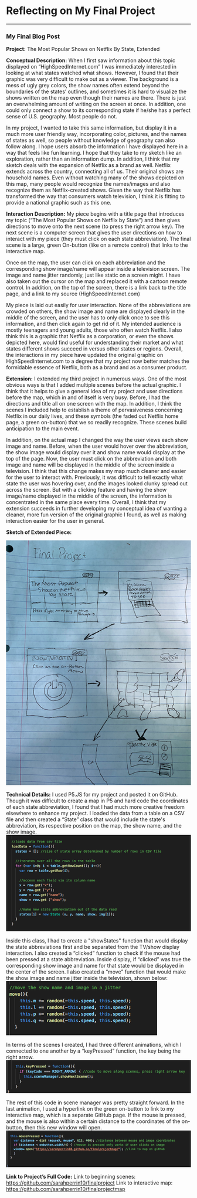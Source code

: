 # Reflecting on My Final Project
------

### My Final Blog Post

<b>Project:</b>
The Most Popular Shows on Netflix By State, Extended

<b>Conceptual Description:</b>
When I first saw information about this topic displayed on “HighSpeedInternet.com” I was immediately interested in looking at what states watched what shows. However, I found that their graphic was very difficult to make out as a viewer. The background is a mess of ugly grey colors, the show names often extend beyond the boundaries of the states’ outlines, and sometimes it is hard to visualize the shows written on the map even though their names are there. There is just an overwhelming amount of writing on the screen at once. In addition, one could only connect a show to its corresponding state if he/she has a perfect sense of U.S. geography. Most people do not.

In my project, I wanted to take this same information, but display it in a much more user friendly way, incorporating color, pictures, and the names of states as well, so people without knowledge of geography can also follow along. I hope users absorb the information I have displayed here in a way that feels like fun learning. I hope that they take to my sketch like an exploration, rather than an information dump. In addition, I think that my sketch deals with the expansion of Netflix as a brand as well. Netflix extends across the country, connecting all of us. Their original shows are household names. Even without watching many of the shows depicted on this map, many people would recognize the names/images and also recognize them as Netflix-created shows. Given the way that Netflix has transformed the way that consumers watch television, I think it is fitting to provide a national graphic such as this one.

<b>Interaction Description:</b>
My piece begins with a title page that introduces my topic (“The Most Popular Shows on Netflix by State”) and then gives directions to move onto the next scene (to press the right arrow key). The next scene is a computer screen that gives the user directions on how to interact with my piece (they must click on each state abbreviation). The final scene is a large, green On-button (like on a remote control) that links to the interactive map.

Once on the map, the user can click on each abbreviation and the  corresponding show image/name will appear inside a television screen. The image and name jitter randomly, just like static on a screen might. I have also taken out the cursor on the map and replaced it with a cartoon remote control. In addition, on the top of the screen, there is a link back to the title page, and a link to my source (HighSpeedInternet.com)

My piece is laid out easily for user interaction. None of the abbreviations are crowded on others, the show image and name are displayed clearly in the middle of the screen, and the user has to only click once to see this information, and then click again to get rid of it. My intended audience is mostly teenagers and young adults, those who often watch Netflix. I also think this is a graphic that Netflix as a corporation, or even the shows depicted here, would find useful for understanding their market and what states different shows succeed in versus other states or regions. Overall, the interactions in my piece have updated the original graphic on HighSpeedInternet.com to a degree that my project now better matches the formidable essence of Netflix, both as a brand and as a consumer product.

<b>Extension:</b>
I extended my third project in numerous ways. One of the most obvious ways is that I added multiple scenes before the actual graphic. I think that it helps to give a general idea of my project and user directions before the map, which in and of itself is very busy. Before, I had the directions and title all on one screen with the map. In addition, I think the scenes I included help to establish a theme of pervasiveness concerning Netflix in our daily lives, and these symbols (the faded out Netflix home page, a green on-button) that we so readily recognize. These scenes build anticipation to the main event.

In addition, on the actual map I changed the way the user views each show image and name. Before, when the user would hover over the abbreviation, the show image would display over it and show name would display at the top of the page. Now, the user must click on the abbreviation and both image and name will be displayed in the middle of the screen inside a television. I think that this change makes my map much cleaner and easier for the user to interact with. Previously, it was difficult to tell exactly what state the user was hovering over, and the images looked clunky spread out across the screen. But with a clicking feature and having the show image/name displayed in the middle of the screen, the information is concentrated in the same place every time. Overall, I think that my extension succeeds in further developing my conceptual idea of wanting a cleaner, more fun version of the original graphic I found, as well as making interaction easier for the user in general.

<b>Sketch of Extended Piece:</b>

![Sarah Perrin](images/outline.png?raw=true "Sarah Perrin") 


<b>Technical Details:</b>
I used P5.JS for my project and posted it on GitHub. Though it was difficult to create a map in P5 and hard code the coordinates of each state abbreviation, I found that I had much more creative freedom elsewhere to enhance my project. I loaded the data from a table on a CSV file and then created a “State” class that would include the state's abbreviation, its respective position on the map, the show name, and the show image. 
![Sarah Perrin](images/screenshot3.png?raw=true "Sarah Perrin")

Inside this class, I had to create a "showStates" function that would display the state abbreviations first and be separated from the TV/show display interaction. I also created a “clicked” function to check if the mouse had been pressed at a state abbreviation. Inside display, if “clicked” was true the corresponding show image and name for that state would be displayed in the center of the screen. I also created a “move” function that would make the show image and name jitter inside the television, shown below:
![Sarah Perrin](images/screenshot2.png?raw=true "Sarah Perrin")

In terms of the scenes I created, I had three different animations, which I connected to one another by a “keyPressed” function, the key being the right arrow.
![Sarah Perrin](images/screenshot1.png?raw=true "Sarah Perrin")

The rest of this code in scene manager was pretty straight forward. In the last animation, I used a hyperlink on the green on-button to link to my interactive map, which is a separate GitHub page. If the mouse is pressed, and the mouse is also within a certain distance to the coordinates of the on-button, then this new window will open. 
![Sarah Perrin](images/screenshot4.png?raw=true "Sarah Perrin")


<b>Link to Project’s Full Code:</b>
Link to beginning scenes: https://github.com/sarahperrin10/finalproject 
Link to interactive map: https://github.com/sarahperrin10/finalprojectmap
